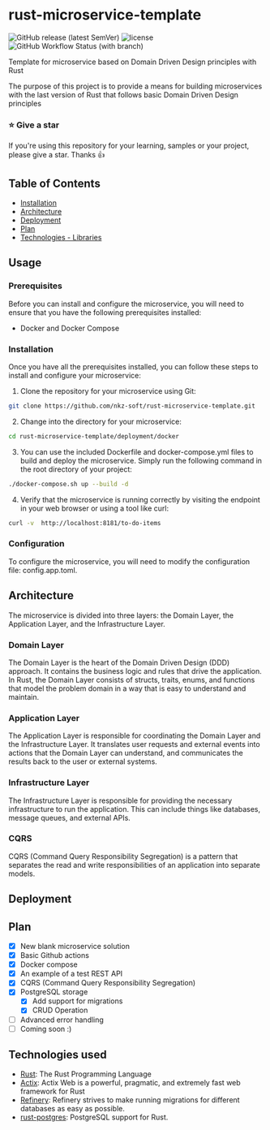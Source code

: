 # rust-microservice-template

![GitHub release (latest SemVer)](https://img.shields.io/github/v/release/nkz-soft/rust-microservice-template?style=flat-square)
![license](https://img.shields.io/github/license/nkz-soft/rust-microservice-template?style=flat-square)
![GitHub Workflow Status (with branch)](https://img.shields.io/github/actions/workflow/status/nkz-soft/rust-microservice-template/build-by-tag.yaml)

Template for microservice based on Domain Driven Design principles with Rust

The purpose of this project is to provide a means for building microservices with the last version of Rust that follows basic Domain Driven Design principles 

### ⭐ Give a star

If you're using this repository for your learning, samples or your project, please give a star. Thanks :+1:

## Table of Contents

- [Installation](#installation)
- [Architecture](#architecture )
- [Deployment](#deployment)
- [Plan](#plan)
- [Technologies - Libraries](#technologies-used)

## Usage
### Prerequisites

Before you can install and configure the microservice, you will need to ensure that you have the following prerequisites installed:
- Docker and Docker Compose

### Installation
Once you have all the prerequisites installed, you can follow these steps to install and configure your microservice:

1. Clone the repository for your microservice using Git:
```bash
git clone https://github.com/nkz-soft/rust-microservice-template.git
```
2. Change into the directory for your microservice:
```bash
cd rust-microservice-template/deployment/docker
```

3. You can use the included Dockerfile and docker-compose.yml files to build and deploy the microservice. 
Simply run the following command in the root directory of your project:
```bash
./docker-compose.sh up --build -d
```
4. Verify that the microservice is running correctly by visiting the endpoint in your web browser or using a tool like curl:
```bash
curl -v  http://localhost:8181/to-do-items
```

### Configuration
To configure the microservice, you will need to modify the configuration file: config.app.toml.

## Architecture
The microservice is divided into three layers: the Domain Layer, the Application Layer, and the Infrastructure Layer.

### Domain Layer
The Domain Layer is the heart of the Domain Driven Design (DDD) approach. It contains the business logic and rules that drive the application.
In Rust, the Domain Layer consists of structs, traits, enums, and functions that model the problem domain in a way that is easy to understand and maintain.

### Application Layer
The Application Layer is responsible for coordinating the Domain Layer and the Infrastructure Layer. 
It translates user requests and external events into actions that the Domain Layer can understand, and communicates the results back to the user or external systems.

### Infrastructure Layer
The Infrastructure Layer is responsible for providing the necessary infrastructure to run the application. 
This can include things like databases, message queues, and external APIs.

### CQRS 
CQRS (Command Query Responsibility Segregation) is a pattern that separates the read and write responsibilities of an application into separate models.

## Deployment

## Plan

- [x] New blank microservice solution
- [x] Basic Github actions
- [x] Docker compose
- [x] An example of a test REST API
- [x] CQRS (Command Query Responsibility Segregation)
- [x] PostgreSQL storage
  - [X] Add support for migrations
  - [X] CRUD Operation
- [ ] Advanced error handling
- [ ] Coming soon :)

## Technologies used

- [Rust](https://github.com/rust-lang/rust): The Rust Programming Language
- [Actix](https://github.com/actix/actix-web): Actix Web is a powerful, pragmatic, and extremely fast web framework for Rust
- [Refinery](https://github.com/rust-db/refinery): Refinery strives to make running migrations for different databases as easy as possible.
- [rust-postgres](https://github.com/sfackler/rust-postgres): PostgreSQL support for Rust.
